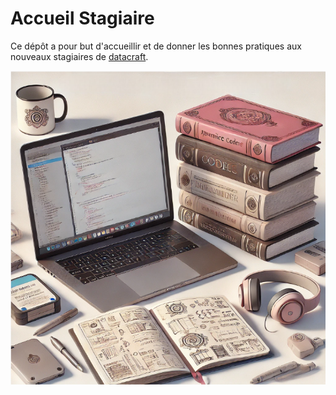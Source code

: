 # Accueil Stagiaire

Ce dépôt a pour but d'accueillir et de donner les bonnes pratiques aux nouveaux stagiaires de [datacraft](https://datacraft.paris/).

![starterpack](images/starter_pack.png)